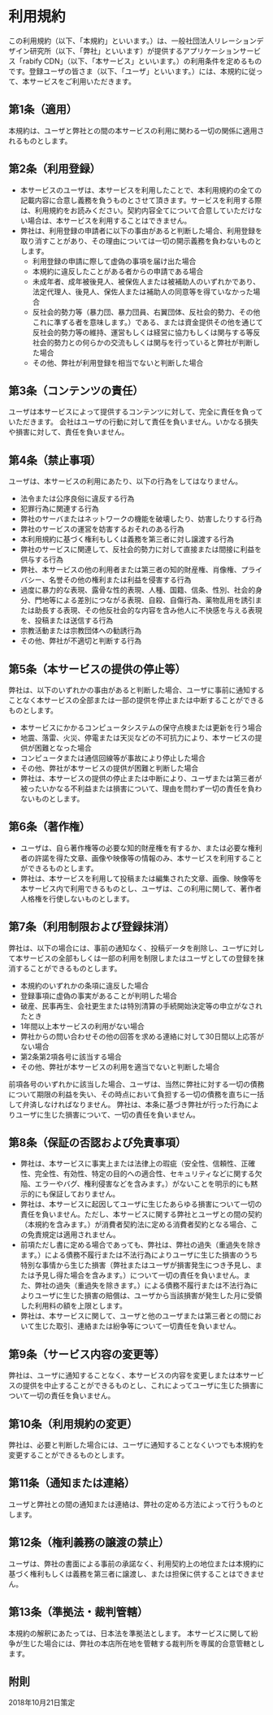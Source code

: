 # 利用規約
この利用規約（以下、「本規約」といいます。）は、一般社団法人リレーションデザイン研究所（以下、「弊社」といいます）が提供するアプリケーションサービス「rabify CDN」（以下、「本サービス」といいます。）の利用条件を定めるものです。登録ユーザの皆さま（以下、「ユーザ」といいます。）には、本規約に従って、本サービスをご利用いただきます。

## 第1条（適用）
本規約は、ユーザと弊社との間の本サービスの利用に関わる一切の関係に適用されるものとします。

## 第2条（利用登録）
- 本サービスのユーザは、本サービスを利用したことで、本利用規約の全ての記載内容に合意し義務を負うものとさせて頂きます。サービスを利用する際は、利用規約をお読みください。契約内容全てについて合意していただけない場合は、本サービスを利用することはできません。
- 弊社は、利用登録の申請者に以下の事由があると判断した場合、利用登録を取り消すことがあり、その理由については一切の開示義務を負わないものとします。
    - 利用登録の申請に際して虚偽の事項を届け出た場合
    - 本規約に違反したことがある者からの申請である場合
    - 未成年者、成年被後見人、被保佐人または被補助人のいずれかであり、法定代理人、後見人、保佐人または補助人の同意等を得ていなかった場合
    - 反社会的勢力等（暴力団、暴力団員、右翼団体、反社会的勢力、その他これに準ずる者を意味します。）である、または資金提供その他を通じて反社会的勢力等の維持、運営もしくは経営に協力もしくは関与する等反社会的勢力との何らかの交流もしくは関与を行っていると弊社が判断した場合
    - その他、弊社が利用登録を相当でないと判断した場合

## 第3条（コンテンツの責任）
ユーザは本サービスによって提供するコンテンツに対して、完全に責任を負っていただきます。
会社はユーザの行動に対して責任を負いません。いかなる損失や損害に対して、責任を負いません。

## 第4条（禁止事項）
ユーザは、本サービスの利用にあたり、以下の行為をしてはなりません。
- 法令または公序良俗に違反する行為
- 犯罪行為に関連する行為
- 弊社のサーバまたはネットワークの機能を破壊したり、妨害したりする行為
- 弊社のサービスの運営を妨害するおそれのある行為
- 本利用規約に基づく権利もしくは義務を第三者に対し譲渡する行為
- 弊社のサービスに関連して、反社会的勢力に対して直接または間接に利益を供与する行為
- 弊社、本サービスの他の利用者または第三者の知的財産権、肖像権、プライバシー、名誉その他の権利または利益を侵害する行為
- 過度に暴力的な表現、露骨な性的表現、人種、国籍、信条、性別、社会的身分、門地等による差別につながる表現、自殺、自傷行為、薬物乱用を誘引または助長する表現、その他反社会的な内容を含み他人に不快感を与える表現を、投稿または送信する行為
- 宗教活動または宗教団体への勧誘行為
- その他、弊社が不適切と判断する行為

## 第5条（本サービスの提供の停止等）
弊社は、以下のいずれかの事由があると判断した場合、ユーザに事前に通知することなく本サービスの全部または一部の提供を停止または中断することができるものとします。
- 本サービスにかかるコンピュータシステムの保守点検または更新を行う場合
- 地震、落雷、火災、停電または天災などの不可抗力により、本サービスの提供が困難となった場合
- コンピュータまたは通信回線等が事故により停止した場合
- その他、弊社が本サービスの提供が困難と判断した場合
- 弊社は、本サービスの提供の停止または中断により、ユーザまたは第三者が被ったいかなる不利益または損害について、理由を問わず一切の責任を負わないものとします。

## 第6条（著作権）
- ユーザは、自ら著作権等の必要な知的財産権を有するか、または必要な権利者の許諾を得た文章、画像や映像等の情報のみ、本サービスを利用することができるものとします。
- 弊社は、本サービスを利用して投稿または編集された文章、画像、映像等を本サービス内で利用できるものとし、ユーザは、この利用に関して、著作者人格権を行使しないものとします。

## 第7条（利用制限および登録抹消）
弊社は、以下の場合には、事前の通知なく、投稿データを削除し、ユーザに対して本サービスの全部もしくは一部の利用を制限しまたはユーザとしての登録を抹消することができるものとします。
- 本規約のいずれかの条項に違反した場合
- 登録事項に虚偽の事実があることが判明した場合
- 破産、民事再生、会社更生または特別清算の手続開始決定等の申立がなされたとき
- 1年間以上本サービスの利用がない場合
- 弊社からの問い合わせその他の回答を求める連絡に対して30日間以上応答がない場合
- 第2条第2項各号に該当する場合
- その他、弊社が本サービスの利用を適当でないと判断した場合

前項各号のいずれかに該当した場合、ユーザは、当然に弊社に対する一切の債務について期限の利益を失い、その時点において負担する一切の債務を直ちに一括して弁済しなければなりません。
弊社は、本条に基づき弊社が行った行為によりユーザに生じた損害について、一切の責任を負いません。

## 第8条（保証の否認および免責事項）
- 弊社は、本サービスに事実上または法律上の瑕疵（安全性、信頼性、正確性、完全性、有効性、特定の目的への適合性、セキュリティなどに関する欠陥、エラーやバグ、権利侵害などを含みます。）がないことを明示的にも黙示的にも保証しておりません。
- 弊社は、本サービスに起因してユーザに生じたあらゆる損害について一切の責任を負いません。ただし、本サービスに関する弊社とユーザとの間の契約（本規約を含みます。）が消費者契約法に定める消費者契約となる場合、この免責規定は適用されません。
- 前項ただし書に定める場合であっても、弊社は、弊社の過失（重過失を除きます。）による債務不履行または不法行為によりユーザに生じた損害のうち特別な事情から生じた損害（弊社またはユーザが損害発生につき予見し、または予見し得た場合を含みます。）について一切の責任を負いません。また、弊社の過失（重過失を除きます。）による債務不履行または不法行為によりユーザに生じた損害の賠償は、ユーザから当該損害が発生した月に受領した利用料の額を上限とします。
- 弊社は、本サービスに関して、ユーザと他のユーザまたは第三者との間において生じた取引、連絡または紛争等について一切責任を負いません。

## 第9条（サービス内容の変更等）
弊社は、ユーザに通知することなく、本サービスの内容を変更しまたは本サービスの提供を中止することができるものとし、これによってユーザに生じた損害について一切の責任を負いません。

## 第10条（利用規約の変更）
弊社は、必要と判断した場合には、ユーザに通知することなくいつでも本規約を変更することができるものとします。

## 第11条（通知または連絡）
ユーザと弊社との間の通知または連絡は、弊社の定める方法によって行うものとします。

## 第12条（権利義務の譲渡の禁止）
ユーザは、弊社の書面による事前の承諾なく、利用契約上の地位または本規約に基づく権利もしくは義務を第三者に譲渡し、または担保に供することはできません。

## 第13条（準拠法・裁判管轄）
本規約の解釈にあたっては、日本法を準拠法とします。
本サービスに関して紛争が生じた場合には、弊社の本店所在地を管轄する裁判所を専属的合意管轄とします。

## 附則
2018年10月21日策定
